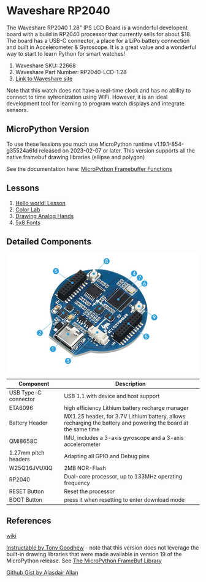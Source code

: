 # Waveshare RP2040

The Waveshare RP2040 1.28" IPS LCD Board is a wonderful developent board with a build in RP2040 processor
that currently sells for about $18.  The board has a USB-C connector, a place for a LiPo battery connection
and built in Accelerometer & Gyroscope.  It is a great value and a wonderful way to start to learn
Python for smart watches!


1. Waveshare SKU: 22668
2. Waveshare Part Number: RP2040-LCD-1.28
1. [Link to Waveshare site](https://www.waveshare.com/rp2040-lcd-1.28.htm)

Note that this watch does not have a real-time clock and has no ability to connect to time syhronization using WiFi.
However, it is an ideal development tool for learning to program watch displays and integrate sensors.

## MicroPython Version

To use these lessions you much use MicroPython runtime v1.19.1-854-g35524a6fd released on 2023-02-07 or later.
This version supports all the native framebuf drawing libraries (ellipse and polygon)

See the documentation here: [MicroPython Framebuffer Functions](https://docs.micropython.org/en/latest/library/framebuf.html)

## Lessons

1. [Hello world! Lesson](./01-hello-world.md)
2. [Color Lab](./02-color-test.md)
3. [Drawing Analog Hands](./drawing-hands.md)
4. [5x8 Fonts](./04-5x8-font.md)

## Detailed Components

![](./RP2040-LCD-1.28-details-intro.jpg)

|Component|Description|
|-------|-----------|
|USB Type-C connector|USB 1.1 with device and host support|
|ETA6096|high efficiency Lithium battery recharge manager|
|Battery Header|MX1.25 header, for 3.7V Lithium battery, allows recharging the battery and powering the board at the same time
|QMI8658C|IMU, includes a 3-axis gyroscope and a 3-axis accelerometer|
|1.27mm pitch headers|Adapting all GPIO and Debug pins|
|W25Q16JVUXIQ|2MB NOR-Flash|
|RP2040|Dual-core processor, up to 133MHz operating frequency|
|RESET Button|Reset the processor|
|BOOT Button|press it when resetting to enter download mode|

## References

[wiki](https://www.waveshare.com/wiki/RP2040-LCD-1.28)

[Instructable by Tony Goodhew](https://www.instructables.com/Digital-Watch-Display-MicroPython/) - note that this 
version does not leverage the built-in drawing libraries that were made available in version 19 of the MicroPython
release. See [The MicroPython FrameBuf Library](https://docs.micropython.org/en/latest/library/framebuf.html)

[Github Gist by Alasdair Allan](https://gist.github.com/aallan/ea16d05f7967d8ab899dfff12833a70f)